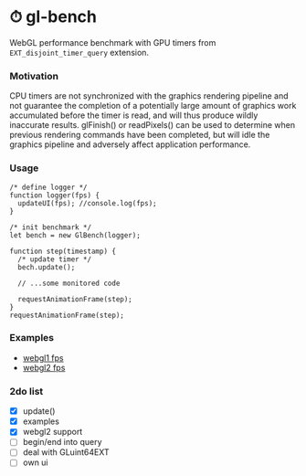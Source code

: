 # ⏱ gl-bench

WebGL performance benchmark with GPU timers from `EXT_disjoint_timer_query` extension.

### Motivation
CPU timers are not synchronized with the graphics rendering pipeline and not guarantee the completion of a potentially
large amount of graphics work accumulated before the timer is read, and will thus produce wildly inaccurate results.
glFinish() or readPixels() can be used to determine when previous rendering commands have been completed,
but will idle the graphics pipeline and adversely affect application performance.

### Usage
```
/* define logger */
function logger(fps) {
  updateUI(fps); //console.log(fps);
}

/* init benchmark */
let bench = new GlBench(logger);

function step(timestamp) {
  /* update timer */
  bech.update();

  // ...some monitored code

  requestAnimationFrame(step);
}
requestAnimationFrame(step);
```

### Examples
- [webgl1 fps](https://munrocket.github.io/gl-bench/examples/fps-webgl1.html)
- [webgl2 fps](https://munrocket.github.io/gl-bench/examples/fps-webgl1.html)

### 2do list
- [x] update()
- [x] examples
- [x] webgl2 support
- [ ] begin/end into query
- [ ] deal with GLuint64EXT
- [ ] own ui